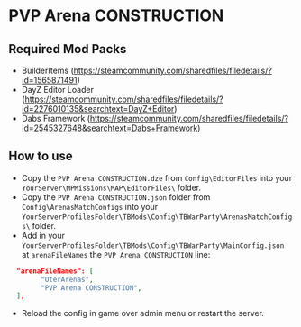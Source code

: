 # PVP Arena CONSTRUCTION

## Required Mod Packs

- BuilderItems (https://steamcommunity.com/sharedfiles/filedetails/?id=1565871491)
- DayZ Editor Loader (https://steamcommunity.com/sharedfiles/filedetails/?id=2276010135&searchtext=DayZ+Editor)
- Dabs Framework (https://steamcommunity.com/sharedfiles/filedetails/?id=2545327648&searchtext=Dabs+Framework)

## How to use
- Copy the `PVP Arena CONSTRUCTION.dze` from `Config\EditorFiles` into your `YourServer\MPMissions\MAP\EditorFiles\` folder.
- Copy the `PVP Arena CONSTRUCTION.json` folder from `Config\ArenasMatchConfigs` into your `YourServerProfilesFolder\TBMods\Config\TBWarParty\ArenasMatchConfigs\` folder.
- Add in your `YourServerProfilesFolder\TBMods\Config\TBWarParty\MainConfig.json` at `arenaFileNames` the `PVP Arena CONSTRUCTION` line:
```json
  "arenaFileNames": [
        "OterArenas",
        "PVP Arena CONSTRUCTION",
  ],
```
- Reload the config in game over admin menu or restart the server.